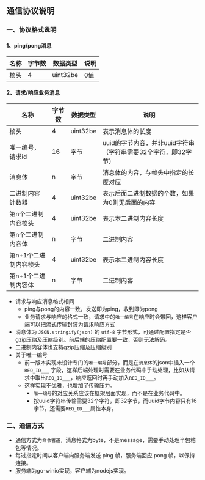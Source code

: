 ## 通信协议说明

### 一、协议格式说明
#### 1、ping/pong消息
| 名称           | 字节数 | 数据类型| 说明   |
|--------------|-----|-------|------|
| 桢头           | 4   | uint32be| 0值   |


#### 2、请求/响应业务消息
| 名称           | 字节数 | 数据类型     | 说明                                    |
|--------------|-----|----------|---------------------------------------|
| 桢头           | 4   | uint32be | 表示消息体的长度                              |
| 唯一编号，请求id    | 16  | 字节       | uuid的字节内容，并非uuid字符串（字符串需要32个字符，即32字节） |
| 消息体          | n   | 字节       | 消息体的内容，与帧头中指定的长度对应                    |
| 二进制内容计数器     | 4   | uint32be | 表示后面二进制数据的个数，如果为0则无后面的内容              |
| 第n个二进制内容桢头   | 4   | uint32be | 表示本二进制内容长度                            |
| 第n个二进制内容体    | n   | 字节       | 二进制内容                                 |
| 第n+1个二进制内容桢头 | 4   | uint32be |  表示本二进制内容长度                           |
| 第n+1个二进制内容体  | n   | 字节       | 二进制内容                             |

- 请求与响应消息格式相同
  - ping与pong的内容一致，发送即为ping，收到即为pong
  - 业务请求与响应的格式一致，请求中的`唯一编号`在响应时会带回，这样客户端可以把流式传输封装为请求响应方式
- 消息体为 `JSON.stringify(json)` 的 `utf-8` 字节形式，可通过配置指定是否gzip压缩及压缩级别。前后端的压缩配置要一致，否则无法解码。
- 二进制内容体也支持gzip压缩及压缩级别
- 关于唯一编号
  - 前一版本实现未设计专门的`唯一编号`部分，而是在`消息体`的json中插入一个`REQ_ID___` 字段，这样后端处理时需要在业务代码中手动处理，比如从请求中取出`REQ_ID___`，响应返回时再手动加入`REQ_ID___`。
  - 这样实现不优雅，也增加了传输压力。
    - `唯一编号`的对应关系应该在框架层面实现，而不是在业务代码中。
    - 按uuid字符串传输需要32个字符，即32字节，而uuid字节内容只有16字节，还需要`REQ_ID___`属性本身。


### 二、通信方式
- 通信方式为`命令管道`，消息格式为byte，不是message，需要手动处理半包粘包等情况。
- 每过指定时间从客户端向服务端发送 ping 帧，服务端回应 pong 帧，以保持连接。
- 服务端为go-winio实现，客户端为nodejs实现。
